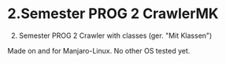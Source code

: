 # 2.Semester PROG 2 CrawlerMK
2. Semester PROG 2 Crawler with classes (ger. "Mit Klassen")

Made on and for Manjaro-Linux. No other OS tested yet.
